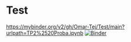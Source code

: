 # Test
https://mybinder.org/v2/gh/Omar-Tej/Test/main?urlpath=TP2%2520Proba.ipynb
[![Binder](https://mybinder.org/badge_logo.svg)](https://mybinder.org/v2/gh/Omar-Tej/Projet/main?urlpath=https%3A%2F%2Fgithub.com%2FOmar-Tej%2FProjet%2Fblob%2Fmain%2FMiniProjet.ipynb)
